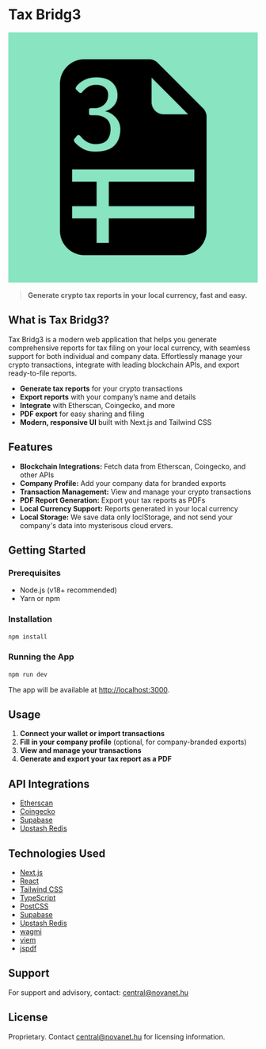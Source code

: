 # Tax Bridg3

![Tax Bridg3 Logo](public/logo.png)

> **Generate crypto tax reports in your local currency, fast and easy.**  

## What is Tax Bridg3?

Tax Bridg3 is a modern web application that helps you generate comprehensive reports for tax filing on your local currency, with seamless support for both individual and company data. Effortlessly manage your crypto transactions, integrate with leading blockchain APIs, and export ready-to-file reports.

- **Generate tax reports** for your crypto transactions
- **Export reports** with your company’s name and details
- **Integrate** with Etherscan, Coingecko, and more
- **PDF export** for easy sharing and filing
- **Modern, responsive UI** built with Next.js and Tailwind CSS

## Features

- **Blockchain Integrations:** Fetch data from Etherscan, Coingecko, and other APIs
- **Company Profile:** Add your company data for branded exports
- **Transaction Management:** View and manage your crypto transactions
- **PDF Report Generation:** Export your tax reports as PDFs
- **Local Currency Support:** Reports generated in your local currency
- **Local Storage:** We save data only loclStorage, and not send your company's data into mysterisous cloud ervers.

## Getting Started

### Prerequisites

- Node.js (v18+ recommended)
- Yarn or npm

### Installation

```bash
npm install
```

### Running the App

```bash
npm run dev
```

The app will be available at [http://localhost:3000](http://localhost:3000).

## Usage

1. **Connect your wallet or import transactions**
2. **Fill in your company profile** (optional, for company-branded exports)
3. **View and manage your transactions**
4. **Generate and export your tax report as a PDF**

## API Integrations

- [Etherscan](https://etherscan.io/)
- [Coingecko](https://coingecko.com/)
- [Supabase](https://supabase.com/)
- [Upstash Redis](https://upstash.com/)

## Technologies Used

- [Next.js](https://nextjs.org/)
- [React](https://react.dev/)
- [Tailwind CSS](https://tailwindcss.com/)
- [TypeScript](https://www.typescriptlang.org/)
- [PostCSS](https://postcss.org/)
- [Supabase](https://supabase.com/)
- [Upstash Redis](https://upstash.com/)
- [wagmi](https://wagmi.sh/)
- [viem](https://viem.sh/)
- [jspdf](https://github.com/parallax/jsPDF)

## Support

For support and advisory, contact: [central@novanet.hu](mailto:central@novanet.hu)

## License

Proprietary. Contact [central@novanet.hu](mailto:central@novanet.hu) for licensing information.
